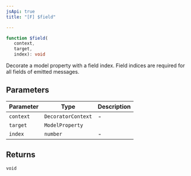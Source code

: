 ```yaml
---
jsApi: true
title: "[F] $field"

---
```

```ts
function $field(
   context, 
   target, 
   index): void
```

Decorate a model property with a field index. Field indices are required for all fields of emitted messages.

## Parameters

| Parameter | Type | Description |
| ------ | ------ | ------ |
| `context` | `DecoratorContext` | - |
| `target` | `ModelProperty` |  |
| `index` | `number` | - |

## Returns

`void`
